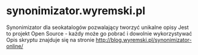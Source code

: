 # synonimizator.wyremski.pl
Synonimizator dla seokatalogów pozwalający tworzyć unikalne opisy
Jest to projekt Open Source - każdy może go pobrać i dowolnie wykorzystywać
Opis skryptu znajduje się na stronie http://blog.wyremski.pl/synonimizator-online/

